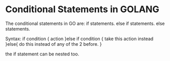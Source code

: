 # Conditional Statements in GOLANG

The conditional statements in GO are:
    if statements.
    else if statements.
    else statements.

Syntax:
    if condition {
        action
    }else if condition {
        take this action instead
    }else{
        do this instead of any of the 2 before.
    }

the if statement can be nested too.